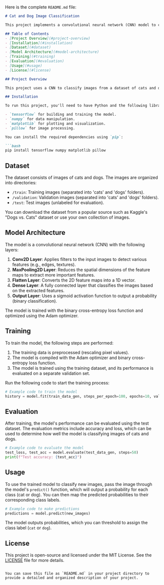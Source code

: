 Here is the complete `README.md` file:  

```markdown
# Cat and Dog Image Classification

This project implements a convolutional neural network (CNN) model to classify images of cats and dogs. The model processes input images, learns the features of both classes (cat and dog), and outputs a binary classification indicating whether the image contains a cat or a dog.

## Table of Contents
- [Project Overview](#project-overview)
- [Installation](#installation)
- [Dataset](#dataset)
- [Model Architecture](#model-architecture)
- [Training](#training)
- [Evaluation](#evaluation)
- [Usage](#usage)
- [License](#license)

## Project Overview

This project uses a CNN to classify images from a dataset of cats and dogs. The model is trained on labeled images, processes the images through convolutional and pooling layers, and uses fully connected layers to predict the class (cat or dog). The final output is a probability score, and the image is classified based on the highest probability.

## Installation

To run this project, you'll need to have Python and the following libraries installed:

- `tensorflow` for building and training the model.
- `numpy` for data manipulation.
- `matplotlib` for plotting and visualization.
- `pillow` for image processing.

You can install the required dependencies using `pip`:

```bash
pip install tensorflow numpy matplotlib pillow
```

## Dataset

The dataset consists of images of cats and dogs. The images are organized into directories:

- `/train`: Training images (separated into 'cats' and 'dogs' folders).
- `/validation`: Validation images (separated into 'cats' and 'dogs' folders).
- `/test`: Test images (unlabeled for evaluation).

You can download the dataset from a popular source such as Kaggle's "Dogs vs. Cats" dataset or use your own collection of images.

## Model Architecture

The model is a convolutional neural network (CNN) with the following layers:

1. **Conv2D Layer**: Applies filters to the input images to detect various features (e.g., edges, textures).
2. **MaxPooling2D Layer**: Reduces the spatial dimensions of the feature maps to extract more important features.
3. **Flatten Layer**: Converts the 2D feature maps into a 1D vector.
4. **Dense Layer**: A fully connected layer that classifies the images based on the extracted features.
5. **Output Layer**: Uses a sigmoid activation function to output a probability (binary classification).

The model is trained with the binary cross-entropy loss function and optimized using the Adam optimizer.

## Training

To train the model, the following steps are performed:

1. The training data is preprocessed (rescaling pixel values).
2. The model is compiled with the Adam optimizer and binary cross-entropy loss function.
3. The model is trained using the training dataset, and its performance is evaluated on a separate validation set.

Run the following code to start the training process:

```python
# Example code to train the model
history = model.fit(train_data_gen, steps_per_epoch=100, epochs=10, validation_data=val_data_gen, validation_steps=50)
```

## Evaluation

After training, the model's performance can be evaluated using the test dataset. The evaluation metrics include accuracy and loss, which can be used to determine how well the model is classifying images of cats and dogs.

```python
# Example code to evaluate the model
test_loss, test_acc = model.evaluate(test_data_gen, steps=50)
print(f"Test accuracy: {test_acc}")
```

## Usage

To use the trained model to classify new images, pass the image through the model's `predict()` function, which will output a probability for each class (cat or dog). You can then map the predicted probabilities to their corresponding class labels.

```python
# Example code to make predictions
predictions = model.predict(new_images)
```

The model outputs probabilities, which you can threshold to assign the class label (`cat` or `dog`).

## License

This project is open-source and licensed under the MIT License. See the [LICENSE](LICENSE) file for more details.
```

You can save this file as `README.md` in your project directory to provide a detailed and organized description of your project.
